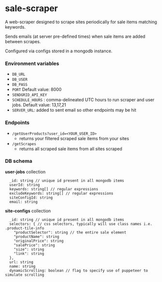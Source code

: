 # sale-scraper

A web-scraper designed to scrape sites periodically for sale items matching keywords.

Sends emails (at server pre-defined times) when sale items are added between scrapes.

Configured via configs stored in a mongodb instance.

### Environment variables
- `DB_URL`
- `DB_USER`
- `DB_PASS`
- `PORT` Default value: 8000
- `SENDGRID_API_KEY`
- `SCHEDULE_HOURS` : comma-delineated UTC hours to run scraper and user jobs. Default value: 13,17,21
- `SERVER_URL`: added to sent email so other endpoints may be hit

### Endpoints

- `/getUserProducts?user_id=<YOUR_USER_ID>`
  - returns your filtered scraped sale items from your sites
- `/getScrapes`
  - returns all scraped sale items from all sites scraped

### DB schema

**user-jobs** collection
```
  _id: string // unique id present in all mongodb items
  userId: string
  keywords: string[] // regular expressions
  excludeKeywords: string[] // regular expressions
  siteConfigId: string
  email: string
```

**site-configs** collection
```
  _id: string // unique id present in all mongodb items
  selectors: { // css selectors, typically will use class names i.e. .product-tile-info
    "productSelector": string // the entire sale element
    "productName": string
    "originalPrice": string
    "salePrice": string
    "size": string
    "link": string
  },
  url: string
  name: string
  dynamicScrolling: boolean // flag to specify use of puppeteer to simulate scrolling
```